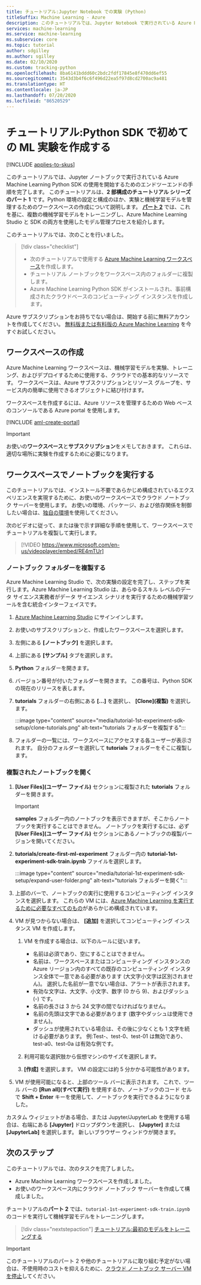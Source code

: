 ```yaml
---
title: チュートリアル:Jupyter Notebook での実験 (Python)
titleSuffix: Machine Learning - Azure
description: このチュートリアルでは、Jupyter Notebook で実行されている Azure Machine Learning Python SDK を初めて使う場合について説明します。  パート 1 では、実験と ML モデルを管理するワークスペースを作成します。
services: machine-learning
ms.service: machine-learning
ms.subservice: core
ms.topic: tutorial
author: sdgilley
ms.author: sgilley
ms.date: 02/10/2020
ms.custom: tracking-python
ms.openlocfilehash: 8ba6141bddd60c2bdc2fdf17845e8f470dd6ef55
ms.sourcegitcommit: 3543d3b4f6c6f496d22ea5f97d8cd2700ac9a481
ms.translationtype: HT
ms.contentlocale: ja-JP
ms.lasthandoff: 07/20/2020
ms.locfileid: "86520529"
---
```

# <a name="tutorial-get-started-creating-your-first-ml-experiment-with-the-python-sdk"></a>チュートリアル:Python SDK で初めての ML 実験を作成する
[!INCLUDE [applies-to-skus](../../includes/aml-applies-to-basic-enterprise-sku.md)]

このチュートリアルでは、Jupyter ノートブックで実行されている Azure Machine Learning Python SDK の使用を開始するためのエンドツーエンドの手順を完了します。 このチュートリアルは、**2 部構成のチュートリアル シリーズのパート 1** です。Python 環境の設定と構成のほか、実験と機械学習モデルを管理するためのワークスペースの作成について説明します。 [**パート 2**](tutorial-1st-experiment-sdk-train.md) では、これを基に、複数の機械学習モデルをトレーニングし、Azure Machine Learning Studio と SDK の両方を使用したモデル管理プロセスを紹介します。

このチュートリアルでは、次のことを行いました。

> [!div class="checklist"]
> * 次のチュートリアルで使用する [Azure Machine Learning ワークスペース](concept-workspace.md)を作成します。
> * チュートリアル ノートブックをワークスペース内のフォルダーに複製します。
> * Azure Machine Learning Python SDK がインストールされ、事前構成されたクラウドベースのコンピューティング インスタンスを作成します。


Azure サブスクリプションをお持ちでない場合は、開始する前に無料アカウントを作成してください。 [無料版または有料版の Azure Machine Learning](https://aka.ms/AMLFree) を今すぐお試しください。

## <a name="create-a-workspace"></a>ワークスペースの作成

Azure Machine Learning ワークスペースは、機械学習モデルを実験、トレーニング、およびデプロイするために使用する、クラウドでの基本的なリソースです。 ワークスペースは、Azure サブスクリプションとリソース グループを、サービス内の簡単に使用できるオブジェクトに結び付けます。 

ワークスペースを作成するには、Azure リソースを管理するための Web ベースのコンソールである Azure portal を使用します。 

[!INCLUDE [aml-create-portal](../../includes/aml-create-in-portal.md)]

>[!IMPORTANT] 
> お使いの**ワークスペース**と**サブスクリプション**をメモしておきます。 これらは、適切な場所に実験を作成するために必要になります。 

## <a name="run-notebook-in-your-workspace"></a><a name="azure"></a>ワークスペースでノートブックを実行する

このチュートリアルでは、インストール不要であらかじめ構成されているエクスペリエンスを実現するために、お使いのワークスペースでクラウド ノートブック サーバーを使用します。 お使いの環境、パッケージ、および依存関係を制御したい場合は、[独自の環境](how-to-configure-environment.md#local)を使用してください。

 次のビデオに従って、または後で示す詳細な手順を使用して、ワークスペースでチュートリアルを複製して実行します。 

> [!VIDEO https://www.microsoft.com/en-us/videoplayer/embed/RE4mTUr]

### <a name="clone-a-notebook-folder"></a>ノートブック フォルダーを複製する

Azure Machine Learning Studio で、次の実験の設定を完了し、ステップを実行します。Azure Machine Learning Studio は、あらゆるスキル レベルのデータ サイエンス実務者がデータ サイエンス シナリオを実行するための機械学習ツールを含む統合インターフェイスです。

1. [Azure Machine Learning Studio](https://ml.azure.com/) にサインインします。

1. お使いのサブスクリプションと、作成したワークスペースを選択します。

1. 左側にある **[ノートブック]** を選択します。

1. 上部にある **[サンプル]** タブを選択します。

1. **Python** フォルダーを開きます。

1. バージョン番号が付いたフォルダーを開きます。  この番号は、Python SDK の現在のリリースを表します。

1. **tutorials** フォルダーの右側にある **[...]** を選択し、 **[Clone]\(複製\)** を選択します。

    :::image type="content" source="media/tutorial-1st-experiment-sdk-setup/clone-tutorials.png" alt-text="tutorials フォルダーを複製する":::

1. フォルダーの一覧には、ワークスペースにアクセスする各ユーザーが表示されます。  自分のフォルダーを選択して **tutorials** フォルダーをそこに複製します。

### <a name="open-the-cloned-notebook"></a><a name="open"></a>複製されたノートブックを開く

1. **[User Files]\(ユーザー ファイル\)** セクションに複製された **tutorials** フォルダーを開きます。

    > [!IMPORTANT]
    > **samples** フォルダー内のノートブックを表示できますが、そこからノートブックを実行することはできません。  ノートブックを実行するには、必ず **[User Files]\(ユーザー ファイル\)** セクションにあるノートブックの複製バージョンを開いてください。
    
1. **tutorials/create-first-ml-experiment** フォルダー内の **tutorial-1st-experiment-sdk-train.ipynb** ファイルを選択します。

    :::image type="content" source="media/tutorial-1st-experiment-sdk-setup/expand-user-folder.png" alt-text="tutorials フォルダーを開く":::


1. 上部のバーで、ノートブックの実行に使用するコンピューティング インスタンスを選択します。 これらの VM には、[Azure Machine Learning を実行するために必要なすべてのもの](concept-compute-instance.md#contents)があらかじめ構成されています。 

1. VM が見つからない場合は、 **[追加]** を選択してコンピューティング インスタンス VM を作成します。 

    1. VM を作成する場合は、以下のルールに従います。  
        + 名前は必須であり、空にすることはできません。
        + 名前は、ワークスペースまたはコンピューティング インスタンスの Azure リージョン内のすべての既存のコンピューティング インスタンス全体で一意である必要があります (大文字小文字は区別されません)。 選択した名前が一意でない場合は、アラートが表示されます。
        + 有効な文字は、大文字、小文字、数字 (0 から 9)、およびダッシュ (-) です。
        + 名前の長さは 3 から 24 文字の間でなければなりません。
        + 名前の先頭は文字である必要があります (数字やダッシュは使用できません)。
        + ダッシュが使用されている場合は、その後に少なくとも 1 文字を続ける必要があります。 例:Test-、test-0、test-01 は無効であり、test-a0、test-0a は有効な例です。

    1.  利用可能な選択肢から仮想マシンのサイズを選択します。

    1. **[作成]** を選択します。 VM の設定には約 5 分かかる可能性があります。

1. VM が使用可能になると、上部のツール バーに表示されます。  これで、ツール バーの **[Run all]\(すべて実行\)** を使用するか、ノートブックのコード セルで **Shift + Enter** キーを使用して、ノートブックを実行できるようになりました。

カスタム ウィジェットがある場合、または Jupyter/JupyterLab を使用する場合は、右端にある **[Jupyter]** ドロップダウンを選択し、 **[Jupyter]** または **[JupyterLab]** を選択します。 新しいブラウザー ウィンドウが開きます。

## <a name="next-steps"></a>次のステップ

このチュートリアルでは、次のタスクを完了しました。

* Azure Machine Learning ワークスペースを作成しました。
* お使いのワークスペース内にクラウド ノートブック サーバーを作成して構成しました。

チュートリアルの**パート 2** では、`tutorial-1st-experiment-sdk-train.ipynb` のコードを実行して機械学習モデルをトレーニングします。 

> [!div class="nextstepaction"]
> [チュートリアル:最初のモデルをトレーニングする](tutorial-1st-experiment-sdk-train.md)

> [!IMPORTANT]
> このチュートリアルのパート 2 や他のチュートリアルに取り組む予定がない場合は、不使用時のコストを抑えるために、[クラウド ノートブック サーバー VM を停止](tutorial-1st-experiment-sdk-train.md#clean-up-resources)してください。


